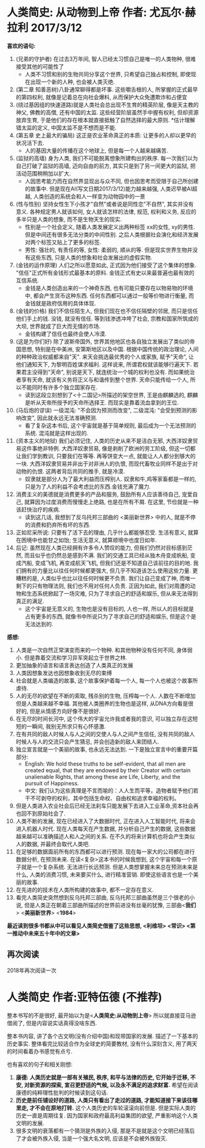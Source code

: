 # 人类简史: 从动物到上帝 作者: 尤瓦尔·赫拉利 2017/3/12
**喜欢的语句:**

1. (兄弟的守护者) 在过去3万年间, 智人已经太习惯自己是唯一的人类物种, 很难接受其他的可能性了
    * 人类不习惯和别的生物共同分享这个世界, 只希望自己独占和控制, 即使现在出现一个新的人种, 也会被人类灭绝.
2. (第二章 知善恶树)八卦通常聊得都是坏事. 这些嚼舌根的人, 所掌握的正式最早的第四权利, 就像是记着总在向社会爆料, 从而保护大众免遭欺诈和占便宜
3. (绕过基因组的快速道路)就是人类社会总出现不生育的精英阶层, 像是天主教的神父, 佛教的高僧, 还有中国的太监. 这些经营阶层虽然手中握有权利, 但却资源放弃生育, 于是他们的存在根本就直接抵触了自然选择的最大原则. 
    *估计理解错太监的定义, 中国太监不是不想而是不能. 
4. (第五章 史上最大的骗局) 这正是农业革命真正的本质: 让更多的人却以更早的状况活下去.
    * 人的基因大量的传播在这个地球上, 但是每一个人越来越痛苦.
5. (监狱的高墙) 身为人类, 我们不可能脱离想象所建构出的秩序. 每一次我们以为自己打破了监狱的高墙, 迈向自由的前方, 其实只是到了另一间更大的监狱, 把活动范围稍稍加以扩大.
    * 人因思考能力而在自然界显现出与众不同, 但也因思考而受限于自己所创建的故事中. 但是现在AI(写文日期2017/3/12)能力越来越强, 人类迟早被AI超越, 人类创造的系统会和人一样变为动物园中的一景
6. (性与性别) 坚持女性生下小孩才"自然"或者说是同性恋"不自然", 其实并没有意义. 各种规定男人就该如何, 女人就该怎样的法律, 规范, 权利和义务, 反应的多半只是人类的想象, 而不是生物天生的现实.
    * 性别是一个社会定义, 随着人类发展定义出两种标签 xx的女性, xy的男性. 但是中间还有很多无法分类的中间性别. 之后人类根据社会演化和经济发展 对两个标签又贴上了更多的标签.
    * 男性: 强壮的, 有责任的等,  女性: 柔弱的, 顺从的等. 但是现实世界生物并没有这些东西, 只是人类的想象和社会发展出的虚假实物.
7. (金钱的运作原理) 人们之所以愿意如此, 正式因为他们接受了这个集体的想象. "信任"正式所有金钱形式最基本的原料. 金钱正式有史以来最普遍也最有效的互信系统.
    * 金钱是人类创造出来的一个神奇东西, 也有可能只要存在以物易物的环境中, 都会产生货币这种东西. 任何东西都可以通过一般等价物进行衡量, 而金钱就是政府信用的具体体现.
8. (金钱的价格) 我们不信任陌生人, 但我们现在也不信任隔壁的邻居, 而只是信任他们手上的钱. 没钱, 就没有信任. 等到钱渗透冲垮了社会, 宗教和国家所筑成的大坝, 世界就成了巨大而无情的市场.
    * 金钱构建了信任也最终会使人冷漠.
9. (这是为你们好) 除了波斯帝国外, 世界其他地区也各自独立发展出了类似的帝国思想, 特别是在中美洲, 安第斯地区以及中国. 根据中国传统的政治理论, 人间的种种政治权威都来自"天". 来天会挑选最优秀的个人或家族, 赋予"天命", 让他们通知天下, 为黎明百姓谋求福利. 这样说来, 所谓君权就该能够行遍天下. 若果君主没得到"天命", 别说是天下, 就连统治一个城的权利也没有. 而如果统治者享有天命, 就该有义务将正义与和谐传到整个世界. 天命只能传给一个人, 所以不能同时有许多个独立国家存在.
    * 读到这段立刻想到了<十二国记>所描述的架空世界, 王是由麒麟选的, 麒麟是听从天帝所授予的天命所选择王. 而现实是靠着流血拿到的王位.
10. (马后炮的谬误) 一级混沌: "不会因为预测而改变", 二级混沌: "会受到预测的影响改变", 因此就永远无法准确预测.
    * 看了复杂这本书后, 这个宇宙就是基于简单规则, 最后成为一个无法预测的系统. 混沌就是这样出现的.
11. (资本主义的地狱) 我们必须记住, 人类的历史从来不是洁白无邪, 大西洋奴隶贸易这件事绝非特例. 大西洋奴隶贸易, 像是剥削了欧洲的劳工阶级, 但这一切都让我们学到教训, 只要我们在等等. 再等饼变大一点, 就能让人人都分到够大的一块. 大西洋奴隶贸易并非出于对非洲人的仇恨, 而现代畜牧业同样不是出于对动物的仇恨. 这两者背后共同的推手, 就是冷漠.
    * 奴隶就是部分人为了最大利益而压榨别人. 奴隶和牛,鸡等家畜都是一样的,只是为了人的利益不会考虑比的东西.金钱充满了魔力.
12. 消费主义的美德就是消费更多的产品和服务, 鼓励所有人应该善待自己, 宠爱自己, 就算因为过度消费而慢慢走上绝路, 也是在所有不屑. 在这里, 节俭就是一种该赶快治疗的疾病.
    * 读到这几话, 我想到了反乌托邦三部曲的 <美丽新世界> 中的人, 就是不停的消费和扔弃所有坏的东西.
13. 正如尼采所说: 只要有了活下去的理由, 几乎什么都能够忍受. 生活有意义, 就算在困境中也能甘之如饴; 生活无意义, 就算顺境中也度日如年.
14. 后记: 虽然现在人类已经拥有许多令人赞叹的能力, 但我们仍然对目标感到茫然, 而且似乎也仍然总是感到不满. 我们的交通工具已经从独木舟变成帆船, 变成汽船, 变成飞机, 再变成航天飞机, 但我们还是不知道自己该前往的目的地. 我们拥有的力量比以往任何时候都更强大, 但几乎不知道该怎么使用这些力量. 更糟糕的是, 人类似乎也比以往任何时候更不负责. 我们让自己变成了神, 而唯一剩下的只有物理法则, 我们也不用对任何人负责. 正因为如此, 我们对周遭的动物和生态系统掀起了一场灾难, 只为了寻求自己的舒适和娱乐, 但从来无法得到真正的满足.
    * 这个宇宙是无意义的, 生物也是没有目标的, 人也一样, 所以人的目标就是占有更多的东西, 就像书中所说只为了寻求自己的舒适和娱乐, 但是这个是无法达到的.


**感想:**
1. 人类是一次自然正常演变而来的一个物种. 和其他物种没有任何不同, 身体弱小. 但是靠着交流和学习异军突起立于世界之林.
2. 更加抽象的语言和语言表达创造了人类真正的发展
3. 人类因想象发达也因想象收到无尽的束缚
4. 社会就是人类编造的故事, 这个故事保护着每一个人, 每一个人也被这个故事所虐待. 
5. 人的无尽的欲望在不断的索取, 残杀别的生物, 压榨每一个人. 人数在不断增加但是人类越来越不幸福. 其他被人类圈养的生物也是这样, 从DNA方向看是很好的, 但是从情感方向好像不是很好. 
6. 在无尽的时间长河中, 这个伟大的宇宙允许我或者我的意识, 可以独立存在这短短的一瞬间, 我别无所求只有心怀感激.
7. 在有共同的敌人时候人与人之间的交使人与人之间产生信任, 没有共同的敌人时候人与人的交流只会产生猜忌, 并会创造新的敌人来团结人.
8. 独立宣言就是一个美丽的故事, 也永远无法达到. 一下是独立宣言中的重要开篇部分:
    * English: We hold these truths to be self-evident, that all men are created equal, that they are endowed by their Creator with certain unalienable Rights, that among these are Life, Liberty, and the pursuit of Happiness.
    * 中文: 我们认为这些真理是不言而喻的：人人生而平等，造物者赋予他们若干不可剥夺的权利，其中包括生命权、自由权和追求幸福的权利。
9. 但是人类进入农业社会后已经无法刹车只能发展下去进入工业革命,资本社会再也回不到原始社会了. 
10. 人类不断的发展, 现在已经进入了大数据时代, 正在进入人工智能时代, 将来会进入机器人时代. 现在人类每天在产生数据, 并分析自己产生的数据, 这些数据越来越可以准确描述人和人之间的关系. 在不久的将来计算机也将会产生类似人的数据, 并最终会取代人类吧. 
11. 在足够的数据面前所有的东西都可以进行预测. 现在每一家大的公司都在进行数据分析, 在预测未来. 在读<复杂>这本书的时候我想到, 这个宇宙和每一个原子就是一个复杂系统. 无法进行长远预测. 但是人类想掌握未来总在预测未来是什么, 人类的消费习惯, 未来要买什么, 进行精准营销. 即使这些语言也是一个美丽的故事.
12. 在先进的的技术在人类所构建的故事中, 都不一定存在意义. 
13. 看完人类简史突然想到反乌托邦三部曲, 反乌托邦三部曲虽然是三个很老的小说, 但是人类正在朝着三部曲所描述的世界前进没有丝毫的犹豫, 三部曲<**我们**> <**美丽新世界**> <**1984**>

**最近读到很多书都从中可以看见人类简史借鉴了这些思想, <利维坦> <常识> <第一推动中未来五十年中的文章>**


## 再次阅读
2018年再次阅读一次


# 人类简史 作者:亚特伍德 (不推荐)
整本书写的不是很好, 最开始以为是<**人类简史:从动物到上帝**> 所以就直接亚马逊借阅了, 但是内容说实话真得没啥东西.

整本书内容, 讲了各个古文明(没有介绍中国)和现带国家的发展. 描述了一下基本的历史事实. 整体看完比较适合作为全球史的简要教材, 没有什么深刻含义, 用了两天的时间看着办书感觉有点亏.

也有喜欢的句子和相关刚想:

1. **康德: 人类历史就是一部有关殖民, 秩序, 和平与法律的历史, 它开始于迁移, 不安, 对新资源的探索, 宣召更舒适的气候, 以及永不满足的追求财富.** 希望在阅读康德的纯粹理性批判的时候读到这句话.
2. **历史是前任铺设好的道路, 人类只有看出了走过的道路, 才能知道接下来该往哪里走, 才不会在原地打转.** 这个人类历史的车轮滚滚向前但是. 但是实际人类的历史一直是周期往复. 因为国家和政府最高利益集团的欲望, 严重影响这个人类文明的发展. 
3. 很多文明的衰落都有一个猜测是外族的入侵, 那是不是就是这个文明已经落后了才会被外族入侵, 当是一个强大名文明, 应该是不会被外族毁灭.
